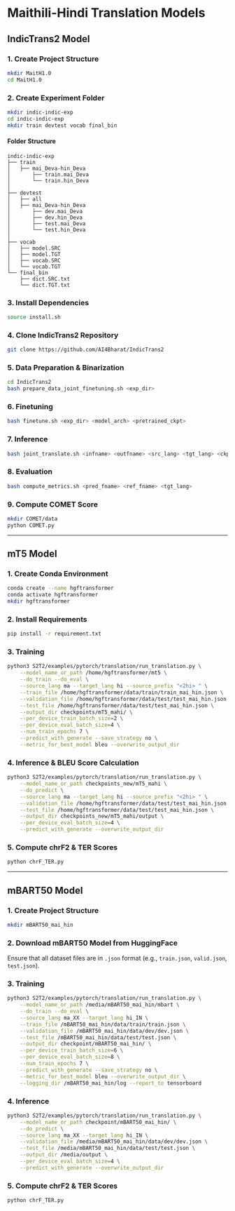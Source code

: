 # Maithili-Hindi Translation Models

## IndicTrans2 Model

### 1. Create Project Structure
```bash
mkdir MaitH1.0
cd MaitH1.0
```

### 2. Create Experiment Folder
```bash
mkdir indic-indic-exp
cd indic-indic-exp
mkdir train devtest vocab final_bin
```

#### Folder Structure
```
indic-indic-exp
├── train
│   ├── mai_Deva-hin_Deva
│       ├── train.mai_Deva
│       └── train.hin_Deva
│
├── devtest
│   ├── all
│   ├── mai_Deva-hin_Deva
│       ├── dev.mai_Deva
│       ├── dev.hin_Deva
│       ├── test.mai_Deva
│       └── test.hin_Deva
│
├── vocab
│   ├── model.SRC
│   ├── model.TGT
│   ├── vocab.SRC
│   └── vocab.TGT
└── final_bin
    ├── dict.SRC.txt
    └── dict.TGT.txt
```

### 3. Install Dependencies
```bash
source install.sh
```

### 4. Clone IndicTrans2 Repository
```bash
git clone https://github.com/AI4Bharat/IndicTrans2
```

### 5. Data Preparation & Binarization
```bash
cd IndicTrans2
bash prepare_data_joint_finetuning.sh <exp_dir>
```

### 6. Finetuning
```bash
bash finetune.sh <exp_dir> <model_arch> <pretrained_ckpt>
```

### 7. Inference
```bash
bash joint_translate.sh <infname> <outfname> <src_lang> <tgt_lang> <ckpt_dir>
```

### 8. Evaluation
```bash
bash compute_metrics.sh <pred_fname> <ref_fname> <tgt_lang>
```

### 9. Compute COMET Score
```bash
mkdir COMET/data
python COMET.py
```

---

## mT5 Model

### 1. Create Conda Environment
```bash
conda create --name hgftransformer
conda activate hgftransformer
mkdir hgftransformer
```

### 2. Install Requirements
```bash
pip install -r requirement.txt
```

### 3. Training
```bash
python3 S2T2/examples/pytorch/translation/run_translation.py \
    --model_name_or_path /home/hgftransformer/mt5 \
    --do_train --do_eval \
    --source_lang ma --target_lang hi --source_prefix "<2hi> " \
    --train_file /home/hgftransformer/data/train/train_mai_hin.json \
    --validation_file /home/hgftransformer/data/test/test_mai_hin.json \
    --test_file /home/hgftransformer/data/test/test_mai_hin.json \
    --output_dir checkpoints/mT5_mahi/ \
    --per_device_train_batch_size=2 \
    --per_device_eval_batch_size=4 \
    --num_train_epochs 7 \
    --predict_with_generate --save_strategy no \
    --metric_for_best_model bleu --overwrite_output_dir
```

### 4. Inference & BLEU Score Calculation
```bash
python3 S2T2/examples/pytorch/translation/run_translation.py \
    --model_name_or_path checkpoints_new/mT5_mahi \
    --do_predict \
    --source_lang ma --target_lang hi --source_prefix "<2hi> " \
    --validation_file /home/hgftransformer/data/test/test_mai_hin.json \
    --test_file /home/hgftransformer/data/test/test_mai_hin.json \
    --output_dir checkpoints_new/mT5_mahi/output \
    --per_device_eval_batch_size=4 \
    --predict_with_generate --overwrite_output_dir
```

### 5. Compute chrF2 & TER Scores
```bash
python chrF_TER.py
```

---

## mBART50 Model

### 1. Create Project Structure
```bash
mkdir mBART50_mai_hin
```

### 2. Download mBART50 Model from HuggingFace
Ensure that all dataset files are in `.json` format (e.g., `train.json`, `valid.json`, `test.json`).

### 3. Training
```bash
python3 S2T2/examples/pytorch/translation/run_translation.py \
    --model_name_or_path /media/mBART50_mai_hin/mbart \
    --do_train --do_eval \
    --source_lang ma_XX --target_lang hi_IN \
    --train_file /mBART50_mai_hin/data/train/train.json \
    --validation_file /mBART50_mai_hin/data/dev/dev.json \
    --test_file /mBART50_mai_hin/data/test/test.json \
    --output_dir checkpoint/mBART50_mai_hin/ \
    --per_device_train_batch_size=6 \
    --per_device_eval_batch_size=8 \
    --num_train_epochs 7 \
    --predict_with_generate --save_strategy no \
    --metric_for_best_model bleu --overwrite_output_dir \
    --logging_dir /mBART50_mai_hin/log --report_to tensorboard
```

### 4. Inference
```bash
python3 S2T2/examples/pytorch/translation/run_translation.py \
    --model_name_or_path checkpoint/mBART50_mai_hin/ \
    --do_predict \
    --source_lang ma_XX --target_lang hi_IN \
    --validation_file /media/mBART50_mai_hin/data/dev/dev.json \
    --test_file /media/mBART50_mai_hin/data/test/test.json \
    --output_dir /media/output \
    --per_device_eval_batch_size=4 \
    --predict_with_generate --overwrite_output_dir
```

### 5. Compute chrF2 & TER Scores
```bash
python chrF_TER.py
